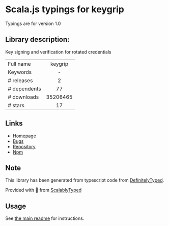 
# Scala.js typings for keygrip

Typings are for version 1.0

## Library description:
Key signing and verification for rotated credentials

|                    |                 |
| ------------------ | :-------------: |
| Full name          | keygrip |
| Keywords           | - |
| # releases         | 2 |
| # dependents       | 77 |
| # downloads        | 35206465 |
| # stars            | 17 |

## Links
- [Homepage](https://github.com/crypto-utils/keygrip#readme)
- [Bugs](https://github.com/crypto-utils/keygrip/issues)
- [Repository](https://github.com/crypto-utils/keygrip)
- [Npm](https://www.npmjs.com/package/keygrip)
    


## Note
This library has been generated from typescript code from [DefinitelyTyped](https://definitelytyped.org).

Provided with :purple_heart: from [ScalablyTyped](https://github.com/oyvindberg/ScalablyTyped)

## Usage
See [the main readme](../../readme.md) for instructions.


